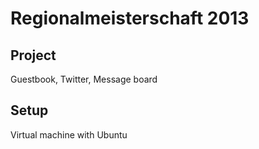 # Regionalmeisterschaft 2013

## Project

Guestbook, Twitter, Message board


## Setup

Virtual machine with Ubuntu

